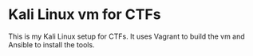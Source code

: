 # Kali Linux vm for CTFs

This is my Kali Linux setup for CTFs.
It uses Vagrant to build the vm and Ansible to install the tools.
